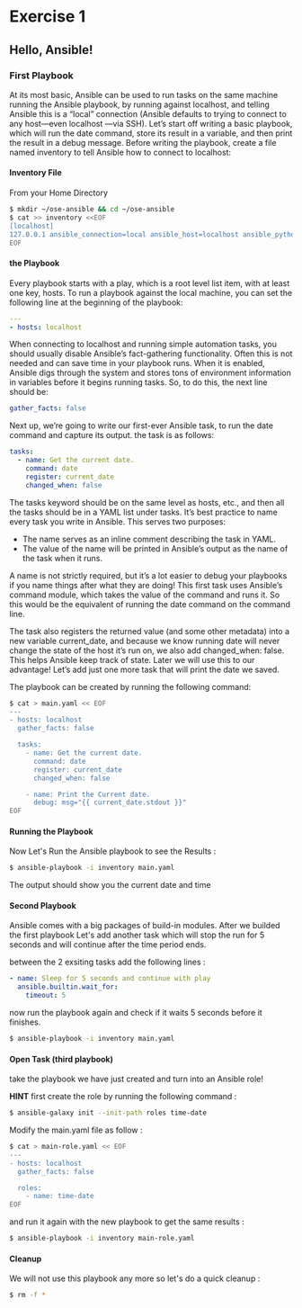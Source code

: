 # Exercise 1

## Hello, Ansible!

### First Playbook

At its most basic, Ansible can be used to run tasks on the same machine running the Ansible playbook, by running against localhost, and telling Ansible this is a “local” connection (Ansible defaults to trying to connect to any host—even localhost —via SSH).
Let’s start off writing a basic playbook, which will run the date command, store its result in a variable, and then print the result in a debug message.
Before writing the playbook, create a file named inventory to tell Ansible how to connect to localhost:

#### Inventory File
From your Home Directory
```bash
$ mkdir ~/ose-ansible && cd ~/ose-ansible
$ cat >> inventory <<EOF
[localhost]
127.0.0.1 ansible_connection=local ansible_host=localhost ansible_python_interpreter=/usr/bin/python3
EOF
```

#### the Playbook

Every playbook starts with a play, which is a root level list item, with at least one key, hosts. To run a playbook against the local machine, you can set the following line at the beginning of the playbook:
```yaml
---
- hosts: localhost
```
When connecting to localhost and running simple automation tasks, you should usually disable Ansible’s fact-gathering functionality. Often this is not needed and can save time in your playbook runs. When it is enabled, Ansible digs through the system and stores tons of environment information in variables before it begins running tasks.
So, to do this, the next line should be:
```yaml
gather_facts: false
```

Next up, we’re going to write our first-ever Ansible task, to run the date command and capture its output. the task is as follows:
```yaml
tasks:
  - name: Get the current date.
    command: date
    register: current_date
    changed_when: false
```
The tasks keyword should be on the same level as hosts, etc., and then all the tasks should be in a YAML list under tasks.
It’s best practice to name every task you write in Ansible. This serves two purposes:

  - The name serves as an inline comment describing the task in YAML.
  - The value of the name will be printed in Ansible’s output as the name of the task when it runs.

A name is not strictly required, but it’s a lot easier to debug your playbooks if you name things after what they are doing!
This first task uses Ansible’s command module, which takes the value of the command and runs it. So this would be the equivalent of running the date command on the command line.

The task also registers the returned value (and some other metadata) into a new variable current_date, and because we know running date will never change the state of the host it’s run on, we also add changed_when: false. This helps Ansible keep track of state. Later we will use this to our advantage!
Let’s add just one more task that will print the date we saved. 

The playbook can be created by running the following command:
```bash
$ cat > main.yaml << EOF
---
- hosts: localhost
  gather_facts: false

  tasks:
    - name: Get the current date.
      command: date
      register: current_date
      changed_when: false

    - name: Print the Current date.
      debug: msg="{{ current_date.stdout }}"
EOF
```

#### Running the Playbook

Now Let's Run the Ansible playbook to see the Results :
```bash
$ ansible-playbook -i inventory main.yaml
```

The output should show you the current date and time 

#### Second Playbook

Ansible comes with a big packages of build-in modules. After we builded the first playbook Let's add another task which will stop the run for 5 seconds and will continue after the time period ends.

between the 2 exsiting tasks add the following lines :

```yaml
- name: Sleep for 5 seconds and continue with play
  ansible.builtin.wait_for:
    timeout: 5
```

now run the playbook again and check if it waits 5 seconds before it finishes.
```bash
$ ansible-playbook -i inventory main.yaml
```

#### Open Task (third playbook)

take the playbook we have just created and turn into an Ansible role!

**HINT**
first create the role by running the following command :

```bash
$ ansible-galaxy init --init-path roles time-date
```

Modify the main.yaml file as follow :

```bash
$ cat > main-role.yaml << EOF
---
- hosts: localhost
  gather_facts: false

  roles:
    - name: time-date
EOF
```

and run it again with the new playbook to get the same results :
```bash
$ ansible-playbook -i inventory main-role.yaml
```

#### Cleanup 

We will not use this playbook any more so let's do a quick cleanup :
```bash
$ rm -f *
```
